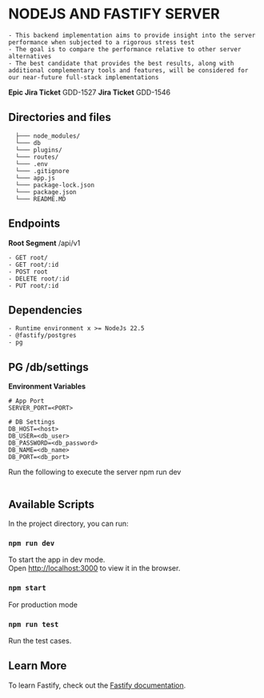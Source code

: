 # NODEJS AND FASTIFY SERVER

    - This backend implementation aims to provide insight into the server performance when subjected to a rigorous stress test
    - The goal is to compare the performance relative to other server alternatives
    - The best candidate that provides the best results, along with additional complementary tools and features, will be considered for our near-future full-stack implementations

**Epic Jira Ticket** GDD-1527
**Jira Ticket** GDD-1546

## Directories and files

```
  ├─── node_modules/
  └─── db
  └─── plugins/
  └─── routes/
  └─── .env
  └─── .gitignore
  └─── app.js
  └─── package-lock.json
  └─── package.json
  └─── README.MD
```

## Endpoints

**Root Segment** /api/v1

    - GET root/
    - GET root/:id
    - POST root
    - DELETE root/:id
    - PUT root/:id

## Dependencies

    - Runtime environment x >= NodeJs 22.5
    - @fastify/postgres
    - pg

## PG /db/settings

**Environment Variables**

    # App Port
    SERVER_PORT=<PORT>

    # DB Settings
    DB_HOST=<host>
    DB_USER=<db_user>
    DB_PASSWORD=<db_password>
    DB_NAME=<db_name>
    DB_PORT=<db_port>

Run the following to execute the server
npm run dev

```

```

## Available Scripts

In the project directory, you can run:

### `npm run dev`

To start the app in dev mode.\
Open [http://localhost:3000](http://localhost:3000) to view it in the browser.

### `npm start`

For production mode

### `npm run test`

Run the test cases.

## Learn More

To learn Fastify, check out the [Fastify documentation](https://fastify.dev/docs/latest/).

